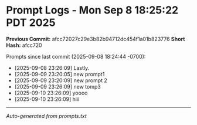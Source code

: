 # Prompt Logs - Mon Sep 8 18:25:22 PDT 2025

**Previous Commit:** afcc72027c29e3b82b94712dc454f1a01b823776
**Short Hash:** afcc720

Prompts since last commit (2025-09-08 18:24:44 -0700):

- [2025-09-08 23:26:09] Lastly.
- [2025-09-09 23:20:05] new prompt1
- [2025-09-09 23:20:09] new prompt 2
- [2025-09-09 23:26:09] new tomp3
- [2025-09-10 23:26:09] yoooo
- [2025-09-10 23:26:09] hiii

---

_Auto-generated from prompts.txt_
